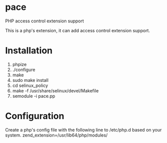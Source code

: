 pace
====

PHP access control extension support

This is a php's extension, it can add access control extension support.

Installation
============
1. phpize
2. ./configure
3. make
4. sudo make install
5. cd selinux_policy
6. make -f /usr/share/selinux/devel/Makefile
7. semodule -i pace.pp

Configuration
=============
Create a php's config file with the following line to /etc/php.d based on your system.
zend_extension=/usr/lib64/php/modules/


